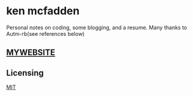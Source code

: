 # ken mcfadden

Personal notes on coding, some blogging, and a resume.
Many thanks to Autm-rb(see references below) 

## [MYWEBSITE][mywebsite]

## Licensing

[MIT](https://github.com/railsr/autm-rb/blob/master/LICENSE)

[pages]: http://pages.github.com
[fork]: https://github.com/railsr/autm-rb/fork
[mywebsite]: http://kenmcfadden.com
